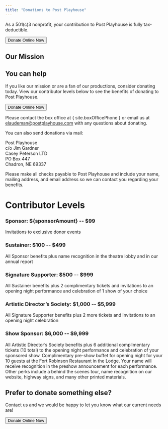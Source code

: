 ```yaml
---
title: "Donations to Post Playhouse"
---
```


<script lang="ts">
  import Mission from "$components/Mission.md"

  import site from "$data/site"
  import { showDonateModal } from "$data/stores"

  const sponsorAmount = site.season - 1967
</script>

<p class="text-center p-2 mb-4">As a 501(c)3 nonprofit, your contribution to Post Playhouse is fully tax-deductible.</p>

<div class="text-center my-4">
  <button class="btn btn-p" on:click={showDonateModal.toggle}>Donate Online Now</button>
</div>

## Our Mission

<Mission/>

## You can help

If you like our mission or are a fan of our productions, consider donating today. View our contributor levels below to see the benefits of donating to Post Playhouse.

<div class="text-center my-4">
  <button class="btn btn-p" on:click={showDonateModal.toggle}>Donate Online Now</button>
</div>

Please contact the box office at { site.boxOfficePhone } or email us at [elaudeman@postplayhouse.com](mailto:elaudeman@postplayhouse.com) with any questions about donating.

You can also send donations via mail:

Post Playhouse  
c/o Jim Gardner  
Casey Peterson LTD  
PO Box 447  
Chadron, NE 69337

Please make all checks payable to Post Playhouse and include your name, mailing address, and email address so we can contact you regarding your benefits.

# Contributor Levels

### Sponsor: ${sponsorAmount} -- $99

Invitations to exclusive donor events

### Sustainer: $100 -- $499

All Sponsor benefits plus name recognition in the theatre lobby and in our annual report

### Signature Supporter: $500 -- $999

All Sustainer benefits plus 2 complimentary tickets and invitations to an opening night performance and celebration of 1 show of your choice

### Artistic Director’s Society: $1,000 -- $5,999

All Signature Supporter benefits plus 2 more tickets and invitations to an opening night celebration

### Show Sponsor: $6,000 -- $9,999

All Artistic Director’s Society benefits plus 6 additional complimentary tickets (10 total) to the opening night performance and celebration of your sponsored show. Complimentary pre-show buffet for opening night for your 10 guests at the Fort Robinson Restaurant in the Lodge. Your name will receive recognition in the preshow announcement for each performance. Other perks include a behind the scenes tour, name recognition on our website, highway signs, and many other printed materials.

## Prefer to donate something else?

Contact us and we would be happy to let you know what our current needs are!

<div class="text-center my-4">
  <button class="btn btn-p" on:click={showDonateModal.toggle}>Donate Online Now</button>
</div>
